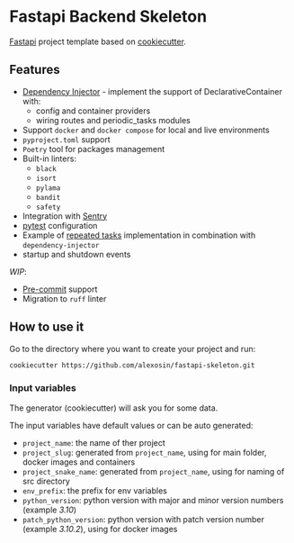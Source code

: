 # Fastapi Backend Skeleton

[Fastapi](https://fastapi.tiangolo.com/) project template based on [cookiecutter](https://cookiecutter.readthedocs.io/).
## Features

- [Dependency Injector](https://python-dependency-injector.ets-labs.org/) - implement the support of DeclarativeContainer with:
    - config and container providers
    - wiring routes and periodic_tasks modules
- Support `docker` and `docker compose` for local and live environments
- `pyproject.toml` support
- `Poetry` tool for packages management
- Built-in linters:
    - `black`
    - `isort`
    - `pylama`
    - `bandit`
    - `safety`
- Integration with [Sentry](https://sentry.io/)
- [pytest](https://docs.pytest.org/) configuration
- Example of [repeated tasks](https://fastapi-utils.davidmontague.xyz/user-guide/repeated-tasks/) implementation in combination with `dependency-injector`
- startup and shutdown events

*WIP*:
- [Pre-commit](https://pre-commit.com/) support
- Migration to `ruff` linter

## How to use it

Go to the directory where you want to create your project and run:

```bash
cookiecutter https://github.com/alexosin/fastapi-skeleton.git
```

### Input variables

The generator (cookiecutter) will ask you for some data.

The input variables have default values or can be auto generated:

- `project_name`: the name of ther project
- `project_slug`: generated from `project_name`, using for main folder, docker images and containers
- `project_snake_name`: generated from `project_name`, using for naming of src directory
- `env_prefix`: the prefix for env variables
- `python_version`: python version with major and minor version numbers (example *3.10*)
- `patch_python_version`: python version with patch version number (example *3.10.2*), using for docker images
